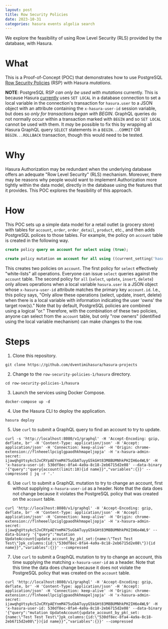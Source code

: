 ```yaml
---
layout: post
title: Row Security Policies
date: 2023-10-31
categories: hasura events algolia search
---
```


We explore the feasibility of using Row Level Security (RLS) provided
by the database, with Hasura.

# What #

This is a Proof-of-Concept (POC) that demonstrates how to use
PostgreSQL [Row Security
Policies](https://www.postgresql.org/docs/current/ddl-rowsecurity.html)
(RSP) with Hasura *mutations*.

**NOTE**: PostgreSQL RSP *can only be used with mutations* currently.
This is because Hasura
[currently](https://github.com/hasura/graphql-engine-mono/blob/bf6b01a8fa07e42efe9ab9ebdae0a90757a4c34b/server/src-lib/Hasura/Backends/Postgres/Connection/MonadTx.hs#L124)
uses `SET LOCAL` in a database connection to set a local variable in
the connection's transaction for `hasura.user` to a JSON object with
an attribute containing the `x-hasura-user-id` session variable, but
does so *only for transactions began with BEGIN*.  GraphQL queries do
not normally occur within a transaction marked with `BEGIN` and so
`SET LOCAL` cannot be used with them.  It *may* be possible to fix
this by wrapping all Hasura GraphQL query `SELECT` statements in a
`BEGIN...COMMIT` OR `BEGIN...ROLLBACK` transaction, though this would
need to be tested.

# Why #

Hasura Authorization may be redundant when the underlying database
offers an adequate "Row Level Security" (RLS) mechanism.  Moreover,
there may be reasons why people would want to implement Authorization
more tightly within the data model, directly in the database using the
features that it provides.  This POC explores the feasibility of this
approach.

# How #

This POC sets up a simple data model for a retail outlet (a grocery
store) with tables for `account`, `order`, `order_detail`, `product`,
etc., and then adds PostgreSQL polices to those tables.  For example,
the policy on `account` table is created in the following way.

```sql
create policy query on account for select using (true);

create policy mutation on account for all using ((current_setting('hasura.user')::jsonb->>'x-hasura-user-id')::uuid = id);
```

This creates two policies on `account`.  The first policy for `select`
effectively "white-lists" all operations.  Everyone can issue `select`
queries against the `account` table.  The second policy for `all`
(`select`, `update`, `insert`, `delete`) only allows operations when a
local variable `hasura.user` is a JSON object whose `x-hasura-user-id`
attribute matches the primary key `account.id`.  I.e., this policy
says, "Only allow these operations (select, update, insert, delete)
when there is a local variable with information indicating the user
'owns' the target row(s)."  Note that by default, PostgreSQL policies
are combined using a logical "or."  Therefore, with the combination of
these two policies, anyone can select from the `account` table, but
only "row owners" (identified using the local variable mechanism) can
make changes to the row.

# Steps #

1. Clone this repository.

```shell
git clone https://github.com/dventimihasura/hasura-projects
```

2. Change to the `row-security-policies-1/hasura` directory.

```shell
cd row-security-policies-1/hasura
```

3. Launch the services using Docker Compose.

```shell
docker-compose up -d
```

4. Use the Hasura CLI to deploy the application.

```shell
hasura deploy
```

5. Use `curl` to submit a GraphQL query to find an account to try to
   update. 
   
```shell
curl -s 'http://localhost:8080/v1/graphql' -H 'Accept-Encoding: gzip, deflate, br' -H 'Content-Type: application/json' -H 'Accept: application/json' -H 'Connection: keep-alive' -H 'Origin: chrome-extension://flnheeellpciglgpaodhkhmapeljopja' -H 'x-hasura-admin-secret: ijawqhgVtsykcSJxCRYpAEYnmM475uGbATuyyG5kGHt83M8BUMNhkPH2IH6o4WL9' -H 'x-hasura-user-id: 530df8ec-8fa4-4a9a-8c18-2eb6715d2e08' --data-binary '{"query":"query{account(limit:10){id name}}","variables":{}}' --compressed | jq -r '.'
```

6. Use `curl` to submit a GraphQL mutation to try to change an
   account, first without supplying `x-hasura-user-id` as a header.
   Note that the data does not change because it violates the
   PostgreSQL policy that was created on the `account` table.
   
```shell
curl 'http://localhost:8080/v1/graphql' -H 'Accept-Encoding: gzip, deflate, br' -H 'Content-Type: application/json' -H 'Accept: application/json' -H 'Connection: keep-alive' -H 'Origin: chrome-extension://flnheeellpciglgpaodhkhmapeljopja' -H 'x-hasura-admin-secret: ijawqhgVtsykcSJxCRYpAEYnmM475uGbATuyyG5kGHt83M8BUMNhkPH2IH6o4WL9' --data-binary '{"query":"mutation UpdateAccount{update_account_by_pk(_set:{name:\"Test Test Test\"}pk_columns:{id:\"530df8ec-8fa4-4a9a-8c18-2eb6715d2e08\"}){id name}}","variables":{}}' --compressed
```

7. Use `curl` to submit a GraphQL mutation to try to change an
   account, this time supplying the matching `x-hasura-user-id` as a
   header.  Note that this time the data does change because it does
   not violate the PostgreSQL policy that was created on the `account`
   table.
   
```shell
curl 'http://localhost:8080/v1/graphql' -H 'Accept-Encoding: gzip, deflate, br' -H 'Content-Type: application/json' -H 'Accept: application/json' -H 'Connection: keep-alive' -H 'Origin: chrome-extension://flnheeellpciglgpaodhkhmapeljopja' -H 'x-hasura-admin-secret: ijawqhgVtsykcSJxCRYpAEYnmM475uGbATuyyG5kGHt83M8BUMNhkPH2IH6o4WL9' -H 'x-hasura-user-id: 530df8ec-8fa4-4a9a-8c18-2eb6715d2e08' --data-binary '{"query":"mutation UpdateAccount{update_account_by_pk(_set:{name:\"Test Test Test\"}pk_columns:{id:\"530df8ec-8fa4-4a9a-8c18-2eb6715d2e08\"}){id name}}","variables":{}}' --compressed
```

<!--  LocalWords:  RLS RSP cd br ijawqhgVtsykcSJxCRYpAEYnmM uGbATuyyG
 -->
<!--  LocalWords:  kGHt BUMNhkPH IH WL df ec eb jq UpdateAccount
 -->
